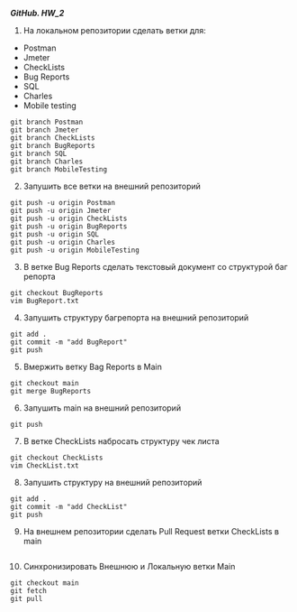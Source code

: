 ___GitHub. HW_2___

1. На локальном репозитории сделать ветки для:
- Postman
- Jmeter
- CheckLists 
- Bug Reports
- SQL
- Charles
- Mobile testing

```
git branch Postman
git branch Jmeter
git branch CheckLists
git branch BugReports
git branch SQL
git branch Charles
git branch MobileTesting
```

2. Запушить все ветки на внешний репозиторий
```
git push -u origin Postman
git push -u origin Jmeter
git push -u origin CheckLists
git push -u origin BugReports
git push -u origin SQL
git push -u origin Charles
git push -u origin MobileTesting
```

3. В ветке Bug Reports сделать текстовый документ со структурой баг репорта
```
git checkout BugReports
vim BugReport.txt
```

4. Запушить структуру багрепорта на внешний репозиторий
```
git add .
git commit -m "add BugReport"
git push
```

5. Вмержить ветку Bag Reports в Main
```
git checkout main
git merge BugReports
```

6. Запушить main на внешний репозиторий
```
git push
```

7. В ветке CheckLists набросать структуру чек листа
```
git checkout CheckLists
vim CheckList.txt
```

8. Запушить структуру на внешний репозиторий
```
git add .
git commit -m "add CheckList"
git push
```

9. На внешнем репозитории сделать Pull Request ветки CheckLists в main
```

```

10. Синхронизировать Внешнюю и Локальную ветки Main
```
git checkout main
git fetch
git pull
```
